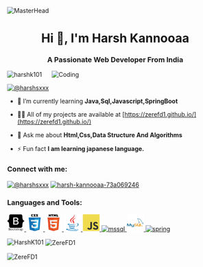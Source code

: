 ![MasterHead](https://www.arkasoftwares.com/blog/wp-content/uploads/2021/01/header_banner-2.jpg)
<h1 align="center">Hi 👋, I'm Harsh Kannooaa</h1>
<h3 align="center">A Passionate Web Developer From India</h3>
<img align="right" width="400" src="https://hack.codingblocks.com/_nuxt/img/maingif.1646021.gif" alt="Coding">
<p align="left"> <img src="https://komarev.com/ghpvc/?username=harshk101&label=Profile%20views&color=0e75b6&style=flat" alt="harshk101" /> </p>

<p align="left"> <a href="https://twitter.com/@harshsxxx" target="blank"><img src="https://img.shields.io/twitter/follow/@harshsxxx?logo=twitter&style=for-the-badge" alt="@harshsxxx" /></a> </p>

- 🌱 I’m currently learning **Java,Sql,Javascript,SpringBoot**
- 👨‍💻 All of my projects are available at [https://zerefd1.github.io/](https://zerefd1.github.io/)

- 💬 Ask me about **Html,Css,Data Structure And Algorithms**

<!-- - 📫 How to reach me **Harshs381@gmail.com** -->

- ⚡ Fun fact **I am learning japanese language.**

<h3 align="left">Connect with me:</h3>
<p align="left">
<a href="https://twitter.com/@harshsxxx" target="blank"><img align="center" src="https://raw.githubusercontent.com/rahuldkjain/github-profile-readme-generator/master/src/images/icons/Social/twitter.svg" alt="@harshsxxx" height="30" width="40" /></a>
<a href="https://linkedin.com/in/harsh-kannooaa-73a069246" target="blank"><img align="center" src="https://raw.githubusercontent.com/rahuldkjain/github-profile-readme-generator/master/src/images/icons/Social/linked-in-alt.svg" alt="harsh-kannooaa-73a069246" height="30" width="40" /></a>
<!-- <a href="https://instagram.com/___harsh__s_r_ma" target="blank"><img align="center" src="https://raw.githubusercontent.com/rahuldkjain/github-profile-readme-generator/master/src/images/icons/Social/instagram.svg" alt="___harsh__s_r_ma" height="30" width="40" /></a> -->
<!-- <a href="https://discord.gg/https://discord.gg/FYN6ekvfKz" target="blank"><img align="center" src="https://raw.githubusercontent.com/rahuldkjain/github-profile-readme-generator/master/src/images/icons/Social/discord.svg" alt="https://discord.gg/FYN6ekvfKz" height="30" width="40" /></a> -->
</p>

<h3 align="left">Languages and Tools:</h3>
<p align="left"> <a href="https://getbootstrap.com" target="_blank" rel="noreferrer"> <img src="https://raw.githubusercontent.com/devicons/devicon/master/icons/bootstrap/bootstrap-plain-wordmark.svg" alt="bootstrap" width="40" height="40"/> </a> <a href="https://www.w3schools.com/css/" target="_blank" rel="noreferrer"> <img src="https://raw.githubusercontent.com/devicons/devicon/master/icons/css3/css3-original-wordmark.svg" alt="css3" width="40" height="40"/> </a> <a href="https://www.w3.org/html/" target="_blank" rel="noreferrer"> <img src="https://raw.githubusercontent.com/devicons/devicon/master/icons/html5/html5-original-wordmark.svg" alt="html5" width="40" height="40"/> </a> <a href="https://www.java.com" target="_blank" rel="noreferrer"> <img src="https://raw.githubusercontent.com/devicons/devicon/master/icons/java/java-original.svg" alt="java" width="40" height="40"/> </a> <a href="https://developer.mozilla.org/en-US/docs/Web/JavaScript" target="_blank" rel="noreferrer"> <img src="https://raw.githubusercontent.com/devicons/devicon/master/icons/javascript/javascript-original.svg" alt="javascript" width="40" height="40"/> </a> <a href="https://www.microsoft.com/en-us/sql-server" target="_blank" rel="noreferrer"> <img src="https://www.svgrepo.com/show/303229/microsoft-sql-server-logo.svg" alt="mssql" width="40" height="40"/> </a> <a href="https://www.mysql.com/" target="_blank" rel="noreferrer"> <img src="https://raw.githubusercontent.com/devicons/devicon/master/icons/mysql/mysql-original-wordmark.svg" alt="mysql" width="40" height="40"/> </a> <a href="https://spring.io/" target="_blank" rel="noreferrer"> <img src="https://www.vectorlogo.zone/logos/springio/springio-icon.svg" alt="spring" width="40" height="40"/> </a> </p>

<p><img align="left" src="https://github-readme-stats.vercel.app/api/top-langs?username=ZereFD1&show_icons=true&locale=en&layout=compact" alt="HarshK101" /></p>

<p>&nbsp;<img align="center" src="https://github-readme-stats.vercel.app/api?username=ZereFD1&show_icons=true&locale=en" alt="ZereFD1" /></p>

<p><img align="center" src="https://github-readme-streak-stats.herokuapp.com/?user=ZereFD1&" alt="ZereFD1" /></p>
